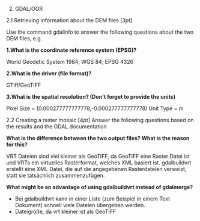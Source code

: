2. GDAL/OGR

2.1 Retrieving information about the DEM files [3pt]

Use the command gdalinfo to answer the following questions about the two DEM files, e.g.

__1.What is the coordinate reference system (EPSG)?__

World Geodetic System 1984; WGS 84; EPSG 4326

__2.What is the driver (file format)?__

GTiff/GeoTIFF

__3.What is the spatial resolution? (Don't forget to provide the units)__

Pixel Size = (0.000277777777778,-0.000277777777778) Unit Type = m

2.2 Creating a raster mosaic [4pt]
Answer the following questions based on the results and the GDAL documentation

__What is the difference between the two output files? What is the reason for this?__

VRT Dateien sind viel kleiner als GeoTIFF, da GeoTIFF eine Raster Datei ist und VRTs ein virtuelles Rasterformat, welches XML basiert ist. gdalbuildvrt erstellt eine XML Datei, die auf die angegebenen Rasterdateien verweist, statt sie tatsächlich zusammenzufügen. 

__What might be an advantage of using gdalbuildvrt instead of gdalmerge?__

- Bei gdalbuildvrt kann in einer Liste (zum Beispiel in einem Text Dokument) schnell viele Dateien übergeben werden.
- Dateigröße, da vrt kleiner ist als GeoTIFF